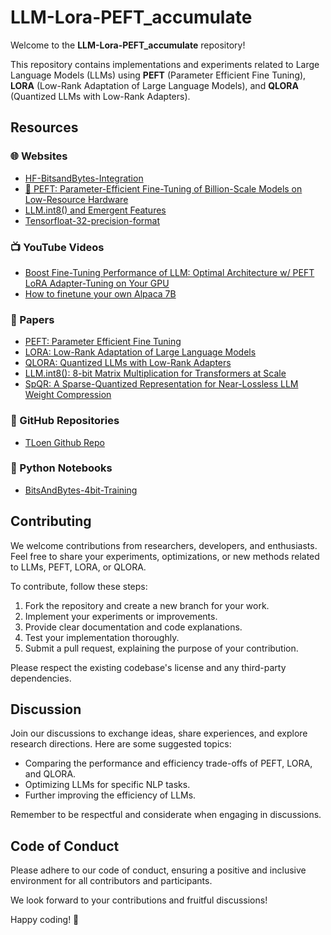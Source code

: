 # LLM-Lora-PEFT_accumulate

Welcome to the **LLM-Lora-PEFT_accumulate** repository!

This repository contains implementations and experiments related to Large Language Models (LLMs) using **PEFT** (Parameter Efficient Fine Tuning), **LORA** (Low-Rank Adaptation of Large Language Models), and **QLORA** (Quantized LLMs with Low-Rank Adapters).

## Resources

### 🌐 Websites

- [HF-BitsandBytes-Integration](https://huggingface.co/blog/hf-bitsandbytes-integration)
- [🤗 PEFT: Parameter-Efficient Fine-Tuning of Billion-Scale Models on Low-Resource Hardware](https://huggingface.co/blog/peft)
- [LLM.int8() and Emergent Features](https://timdettmers.com/2022/08/17/llm-int8-and-emergent-features/)
- [Tensorfloat-32-precision-format](https://blogs.nvidia.com/blog/2020/05/14/tensorfloat-32-precision-format/)

### 📺 YouTube Videos

- [Boost Fine-Tuning Performance of LLM: Optimal Architecture w/ PEFT LoRA Adapter-Tuning on Your GPU](https://youtu.be/A-a-l_sFtYM)
- [How to finetune your own Alpaca 7B](https://youtu.be/LSoqyynKU9E)

### 📄 Papers

- [PEFT: Parameter Efficient Fine Tuning](https://arxiv.org/pdf/2301.01821.pdf)
- [LORA: Low-Rank Adaptation of Large Language Models](https://arxiv.org/abs/2106.09685)
- [QLORA: Quantized LLMs with Low-Rank Adapters](https://arxiv.org/abs/2305.14314)
- [LLM.int8(): 8-bit Matrix Multiplication for Transformers at Scale](https://arxiv.org/pdf/2208.07339.pdf)
- [SpQR: A Sparse-Quantized Representation for Near-Lossless LLM Weight Compression](https://arxiv.org/abs/2306.03078)

### 🐙 GitHub Repositories

- [TLoen Github Repo](https://github.com/tloen/alpaca-lora)

### 🐍 Python Notebooks

- [BitsAndBytes-4bit-Training](https://colab.research.google.com/drive/1VoYNfYDKcKRQRor98Zbf2-9VQTtGJ24k?usp=sharing)

## Contributing

We welcome contributions from researchers, developers, and enthusiasts. Feel free to share your experiments, optimizations, or new methods related to LLMs, PEFT, LORA, or QLORA.

To contribute, follow these steps:
1. Fork the repository and create a new branch for your work.
2. Implement your experiments or improvements.
3. Provide clear documentation and code explanations.
4. Test your implementation thoroughly.
5. Submit a pull request, explaining the purpose of your contribution.

Please respect the existing codebase's license and any third-party dependencies.

## Discussion

Join our discussions to exchange ideas, share experiences, and explore research directions. Here are some suggested topics:
- Comparing the performance and efficiency trade-offs of PEFT, LORA, and QLORA.
- Optimizing LLMs for specific NLP tasks.
- Further improving the efficiency of LLMs.

Remember to be respectful and considerate when engaging in discussions.

## Code of Conduct

Please adhere to our code of conduct, ensuring a positive and inclusive environment for all contributors and participants.

We look forward to your contributions and fruitful discussions!

Happy coding! 🚀
